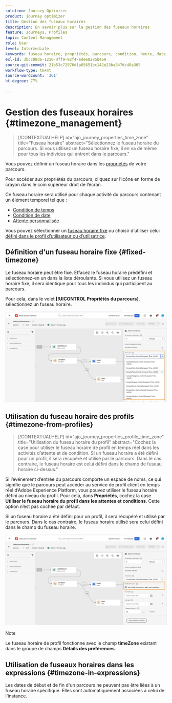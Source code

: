 ```yaml
---
solution: Journey Optimizer
product: journey optimizer
title: Gestion des fuseaux horaires
description: En savoir plus sur la gestion des fuseaux horaires
feature: Journeys, Profiles
topic: Content Management
role: User
level: Intermediate
keywords: fuseau horaire, propriétés, parcours, condition, heure, date, personnalisé
exl-id: 3bcc08d6-1210-4ff9-92f4-edee8285b469
source-git-commit: 21b53c72976d1a65651bc142e23ba847dc40a305
workflow-type: tm+mt
source-wordcount: '361'
ht-degree: 77%

---
```


# Gestion des fuseaux horaires {#timezone_management}

>[!CONTEXTUALHELP]
>id="ajo_journey_properties_time_zone"
>title="Fuseau horaire"
>abstract="Sélectionnez le fuseau horaire du parcours. Si vous utilisez un fuseau horaire fixe, il en va de même pour tous les individus qui entrent dans le parcours."


Vous pouvez définir un fuseau horaire dans les [propriétés](../building-journeys/journey-properties.md#timezone) de votre parcours.

Pour accéder aux propriétés du parcours, cliquez sur l’icône en forme de crayon dans le coin supérieur droit de l’écran.

Ce fuseau horaire sera utilisé pour chaque activité du parcours contenant un élément temporel tel que :

* [Condition de temps](../building-journeys/condition-activity.md#time_condition)
* [Condition de date](../building-journeys/condition-activity.md#date_condition)
* [Attente personnalisée](../building-journeys/wait-activity.md#custom)

<!--
* [Fixed date wait](../building-journeys/wait-activity.md#fixed_date)
-->

Vous pouvez sélectionner un [fuseau horaire fixe](#fixed-timezone) ou choisir d’utiliser celui [défini dans le profil d’utilisateur ou d’utilisatrice](#timezone-from-profiles).

## Définition d&#39;un fuseau horaire fixe {#fixed-timezone}

Le fuseau horaire peut être fixe. Effacez le fuseau horaire prédéfini et sélectionnez-en un dans la liste déroulante. Si vous utilisez un fuseau horaire fixe, il sera identique pour tous les individus qui participent au parcours.

Pour cela, dans le volet **[!UICONTROL Propriétés du parcours]**, sélectionnez un fuseau horaire.

![](assets/journey72.png)

## Utilisation du fuseau horaire des profils {#timezone-from-profiles}

>[!CONTEXTUALHELP]
>id="ajo_journey_properties_profile_time_zone"
>title="Utilisation du fuseau horaire du profil"
>abstract="Cochez la case pour utiliser le fuseau horaire de profil en temps réel dans les activités d’attente et de condition. Si un fuseau horaire a été défini pour un profil, il sera récupéré et utilisé par le parcours. Dans le cas contraire, le fuseau horaire est celui défini dans le champ de fuseau horaire ci-dessus."

Si l’événement d’entrée du parcours comporte un espace de noms, ce qui signifie que le parcours peut accéder au service de profil client en temps réel d’Adobe Experience Platform, vous pouvez utiliser le fuseau horaire défini au niveau du profil. Pour cela, dans **Propriétés**, cochez la case **Utiliser le fuseau horaire du profil dans les attentes et conditions**. Cette option n’est pas cochée par défaut.

Si un fuseau horaire a été défini pour un profil, il sera récupéré et utilisé par le parcours. Dans le cas contraire, le fuseau horaire utilisé sera celui défini dans le champ du fuseau horaire.

![](assets/journey73.png)

>[!NOTE]
>
>Le fuseau horaire de profil fonctionne avec le champ **timeZone** existant dans le groupe de champs **Détails des préférences**.

## Utilisation de fuseaux horaires dans les expressions {#timezone-in-expressions}

Les dates de début et de fin d&#39;un parcours ne peuvent pas être liées à un fuseau horaire spécifique. Elles sont automatiquement associées à celui de l&#39;instance.
